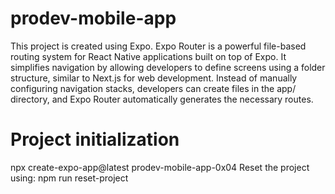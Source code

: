 # prodev-mobile-app
This project is created using Expo. Expo Router is a powerful file-based routing system for React Native applications built on top of Expo. It simplifies navigation by allowing developers to define screens using a folder structure, similar to Next.js for web development. Instead of manually configuring navigation stacks, developers can create files in the app/ directory, and Expo Router automatically generates the necessary routes.

# Project initialization 
npx create-expo-app@latest prodev-mobile-app-0x04
    Reset the project using:
npm run reset-project
